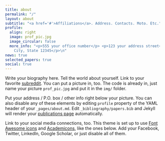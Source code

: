 ```yaml
---
title: about
permalink: "/"
layout: about
subtitle: "<a href='#'>Affiliations</a>. Address. Contacts. Moto. Etc."
profile:
  align: right
  image: prof_pic.jpg
  image_circular: false
  more_info: "<p>555 your office number</p> <p>123 your address street</p> <p>Your
    City, State 12345</p>\n"
news: true
selected_papers: true
social: true
---
```


Write your biography here. Tell the world about yourself. Link to your favorite [subreddit](http://reddit.com). You can put a picture in, too. The code is already in, just name your picture `prof_pic.jpg` and put it in the `img/` folder.

Put your address / P.O. box / other info right below your picture. You can also disable any of these elements by editing `profile` property of the YAML header of your `_pages/about.md`. Edit `_bibliography/papers.bib` and Jekyll will render your [publications page](/al-folio/publications/) automatically.

Link to your social media connections, too. This theme is set up to use [Font Awesome icons](https://fontawesome.com/) and [Academicons](https://jpswalsh.github.io/academicons/), like the ones below. Add your Facebook, Twitter, LinkedIn, Google Scholar, or just disable all of them.

